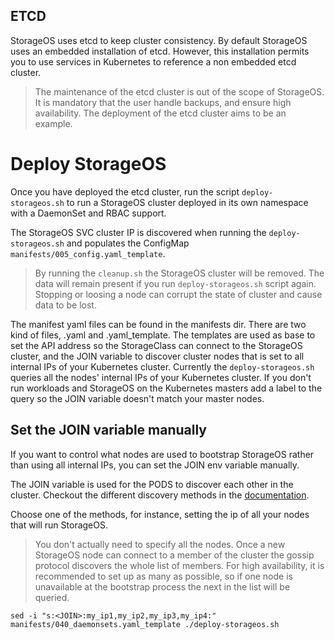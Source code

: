 ## ETCD

StorageOS uses etcd to keep cluster consistency. By default StorageOS uses an
embedded installation of etcd. However, this installation permits you to use
services in Kubernetes to reference a non embedded etcd cluster.

> The maintenance of the etcd cluster is out of the scope of StorageOS. It is
> mandatory that the user handle backups, and ensure high availability. The
> deployment of the etcd cluster aims to be an example.

# Deploy StorageOS

Once you have deployed the etcd cluster, run the script `deploy-storageos.sh`
to run a StorageOS cluster deployed in its own namespace with a DaemonSet and
RBAC support.

The StorageOS SVC cluster IP is discovered when running the `deploy-storageos.sh`
and populates the ConfigMap `manifests/005_config.yaml_template`.

> By running the `cleanup.sh` the StorageOS cluster will be removed. The data
> will remain present if you run `deploy-storageos.sh` script again. Stopping or
> loosing a node can corrupt the state of cluster and cause data to be lost.

The manifest yaml files can be found in the manifests dir. There are two kind
of files, .yaml and .yaml_template. The templates are used as base to set the
API address so the StorageClass can connect to the StorageOS cluster, and the
JOIN variable to discover cluster nodes that is set to all internal IPs of your
Kubernetes cluster. Currently the `deploy-storageos.sh` queries all the nodes'
internal IPs of your Kubernetes cluster. If you don't run workloads and
StorageOS on the Kubernetes masters add a label to the query so the
JOIN variable doesn't match your master nodes.


## Set the JOIN variable manually

If you want to control what nodes are used to bootstrap StorageOS rather than
using all internal IPs, you can set the JOIN env variable manually.

The JOIN variable is used for the PODS to discover each other in the cluster.
Checkout the different discovery methods in the
[documentation](https://docs.storageos.com/docs/install/prerequisites/clusterdiscovery).

Choose one of the methods, for instance, setting the ip of all your nodes that
will run StorageOS. 

> You don't actually need to specify all the nodes. Once a new StorageOS node
> can connect to a member of the cluster the gossip protocol discovers the
> whole list of members. For high availability, it is recommended to set up as
> many as possible, so if one node is unavailable at the bootstrap process the
> next in the list will be queried.

```
sed -i "s:<JOIN>:my_ip1,my_ip2,my_ip3,my_ip4:" manifests/040_daemonsets.yaml_template ./deploy-storageos.sh
```
